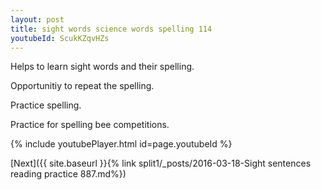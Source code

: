 ```yaml
---
layout: post
title: sight words science words spelling 114
youtubeId: ScukKZqvHZs
---
```

 
 
Helps to learn sight words and their spelling.

Opportunitiy to repeat the spelling. 

Practice spelling. 
 
Practice for spelling bee competitions. 
 
{% include youtubePlayer.html id=page.youtubeId %}
 
 

[Next]({{ site.baseurl }}{% link  split1/_posts/2016-03-18-Sight sentences reading practice 887.md%})
 

